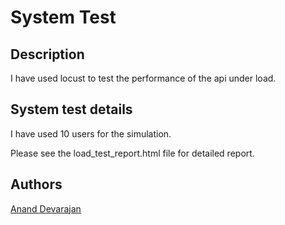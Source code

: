 # System Test

## Description

I have used locust to test the performance of the
api under load.

## System test details
I have used 10 users for the simulation.

Please see the load_test_report.html file for detailed report.

## Authors
[Anand Devarajan](https://www.linkedin.com/in/ananddevarajan)

